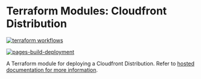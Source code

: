 # Terraform Modules: Cloudfront Distribution

[![terraform workflows](https://github.com/cumberland-cloud/modules-cloudfront/actions/workflows/action.yaml/badge.svg)](https://github.com/cumberland-cloud/modules-cloudfront/actions/workflows/action.yaml)

[![pages-build-deployment](https://github.com/cumberland-cloud/modules-cloudfront/actions/workflows/pages/pages-build-deployment/badge.svg)](https://github.com/cumberland-cloud/modules-cloudfront/actions/workflows/pages/pages-build-deployment)

A Terraform module for deploying a Cloudfront Distribution. Refer to [hosted documentation for more information](https://cumberland-cloud.github.io/modules-cloudfront/).